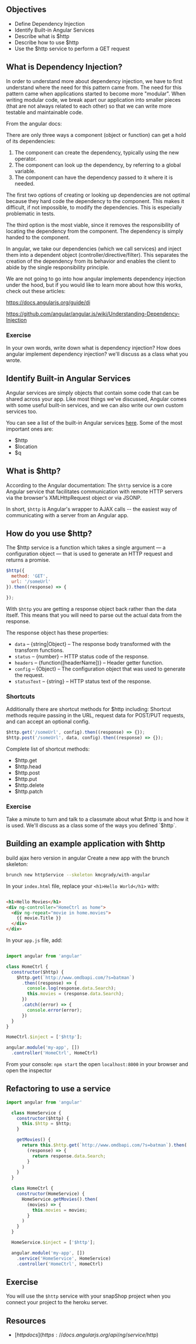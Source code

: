 ## Objectives

* Define Dependency Injection
* Identify Built-in Angular Services
* Describe what is $http
* Describe how to use $http
* Use the $http service to perform a GET request

## What is Dependency Injection?

In order to understand more about dependency injection, we have to first understand where the need for this pattern came from. The need for this pattern came when applications started to become more "modular". When writing modular code, we break apart our application into smaller pieces (that are not always related to each other) so that we can write more testable and maintainable code.

From the angular docs:

There are only three ways a component (object or function) can get a hold of its dependencies:

1. The component can create the dependency, typically using the new operator.
1. The component can look up the dependency, by referring to a global variable.
1. The component can have the dependency passed to it where it is needed.

The first two options of creating or looking up dependencies are not optimal because they hard code the dependency to the component. This makes it difficult, if not impossible, to modify the dependencies. This is especially problematic in tests.

The third option is the most viable, since it removes the responsibility of locating the dependency from the component. The dependency is simply handed to the component.

In angular, we take our dependencies (which we call services) and inject them into a dependent object (controller/directive/filter). This separates the creation of the dependency from its behavior and enables the client to abide by the single responsibility principle.

We are not going to go into how angular implements dependency injection under the hood, but if you would like to learn more about how this works, check out these articles:

https://docs.angularjs.org/guide/di

https://github.com/angular/angular.js/wiki/Understanding-Dependency-Injection

### Exercise
In your own words, write down what is dependency injection? How does angular implement dependency injection? we'll discuss as a class what you wrote.

## Identify Built-in Angular Services
Angular services are simply objects that contain some code that can be shared across your app. Like most things we've discussed, Angular comes with some useful built-in services, and we can also write our own custom services too.

You can see a list of the built-in Angular services [here](https://docs.angularjs.org/api/ng/service). Some of the most important ones are:

* $http
* $location
* $q

## What is $http?
According to the Angular documentation:
The `$http` service is a core Angular service that facilitates communication with remote HTTP servers via the browser's XMLHttpRequest object or via JSONP.

In short, `$http` is Angular's wrapper to AJAX calls -- the easiest way of communicating with a server from an Angular app.

## How do you use $http?

The $http service is a function which takes a single argument — a configuration object — that is used to generate an HTTP request and returns a promise.

```js
$http({
  method: 'GET',
  url: '/someUrl'
}).then((response) => {

});
  ```
  With `$http` you are getting a response object back rather than the data itself. This means that you will need to parse out the actual data from the response.

The response object has these properties:

  * `data` – {string|Object} – The response body transformed with the transform functions.
  * `status` – {number} – HTTP status code of the response.
  * `headers` – {function([headerName])} – Header getter function.
  * `config` – {Object} – The configuration object that was used to generate the request.
  * `statusText` – {string} – HTTP status text of the response.

### Shortcuts

Additionally there are shortcut methods for $http including:
Shortcut methods require passing in the URL, request data for POST/PUT requests, and can accept an optional config.

```js
$http.get('/someUrl', config).then((response) => {});
$http.post('/someUrl', data, config).then((response) => {});
```

Complete list of shortcut methods:

* $http.get
* $http.head
* $http.post
* $http.put
* $http.delete
* $http.patch

### Exercise

Take a minute to turn and talk to a classmate about what $http is and how it is used. We'll discuss as a class some of the ways you defined `$http`.

## Building an example application with $http

build ajax hero version in angular
Create a new app with the brunch skeleton:
```sh
brunch new httpService --skeleton kmcgrady/with-angular
```

In your `index.html` file, replace your `<h1>Hello World</h1>` with:

```html

<h1>Hello Movies</h1>
<div ng-controller="HomeCtrl as home">
  <div ng-repeat="movie in home.movies">
    {{ movie.Title }}
  </div>
</div>

```

In your `app.js` file, add:

```js

import angular from 'angular'

class HomeCtrl {
  constructor($http) {
    $http.get(`http://www.omdbapi.com/?s=batman`)
      .then((response) => {
        console.log(response.data.Search);
        this.movies = (response.data.Search);
      })
      .catch((error) => {
        console.error(error);
      })
  }
}

HomeCtrl.$inject = ['$http'];

angular.module('my-app', [])
  .controller('HomeCtrl', HomeCtrl)

```
From your console:
`npm start` the open `localhost:8000` in your browser and open the inspector



## Refactoring to use a service

```js
import angular from 'angular'

  class HomeService {
    constructor($http) {
      this.$http = $http;
    }

    getMovies() {
      return this.$http.get(`http://www.omdbapi.com/?s=batman`).then(
        (response) => {
          return response.data.Search;
        }
      )
    }
  }

  class HomeCtrl {
    constructor(HomeService) {
      HomeService.getMovies().then(
        (movies) => {
          this.movies = movies;
        }
      )
    }
  }

  HomeService.$inject = ['$http'];

  angular.module('my-app', [])
    .service('HomeService', HomeService)
    .controller('HomeCtrl', HomeCtrl)

```

## Exercise
You will use the `$http` service with your snapShop project when you connect your project to the heroku server.

## Resources

* [$http docs](https://docs.angularjs.org/api/ng/service/$http)
